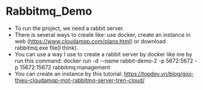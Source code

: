 # Rabbitmq_Demo
- To run the project, we need a rabbit server.
- There is several ways to create like: use docker, create an instance in web (https://www.cloudamqp.com/plans.html)
or download rabbitmq.exe file(I think).
- You can use a way I use to create a rabbit server by docker like me by run this command:
docker run -d --name rabbit-demo-2 -p 5672:5672 -p 15672:15672 rabbitmq:management
- You can create an instance by this tutorial: https://topdev.vn/blog/gioi-thieu-cloudamqp-mot-rabbitmq-server-tren-cloud/
